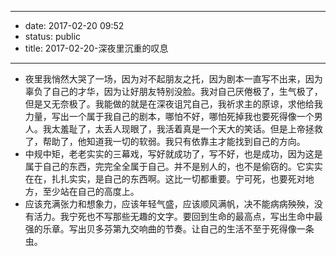 - --
- date: 2017-02-20 09:52
- status: public
- title: 2017-02-20-深夜里沉重的叹息
- --
- 夜里我悄然大哭了一场，因为对不起朋友之托，因为剧本一直写不出来，因为辜负了自己的才华，因为让好朋友特别没脸。我对自己厌倦极了，生气极了，但是又无奈极了。我能做的就是在深夜诅咒自己，我祈求主的原谅，求他给我力量，写出一个属于我自己的剧本，哪怕不好，哪怕死掉我也要死得像一个男人。我太羞耻了，太丢人现眼了，我活着真是一个天大的笑话。但是上帝拯救了，帮助了，他知道我一切的软弱。我只有依靠主才能找到自己的方向。
- 中规中矩，老老实实的三幕戏，写好就成功了，写不好，也是成功，因为这是属于自己的东西，完完全全属于自己。并不是别人的，也不是偷窃的。它实实在在，扎扎实实，是自己的东西啊。这比一切都重要。宁可死，也要死对地方，至少站在自己的高度上。
- 应该充满张力和想象力，应该年轻气盛，应该顺风满帆，决不能病病殃殃，没有活力。我宁死也不写那些无趣的文字。要回到生命的最高点，写出生命中最强的乐章。写出贝多芬第九交响曲的节奏。让自己的生活不至于死得像一条虫。
